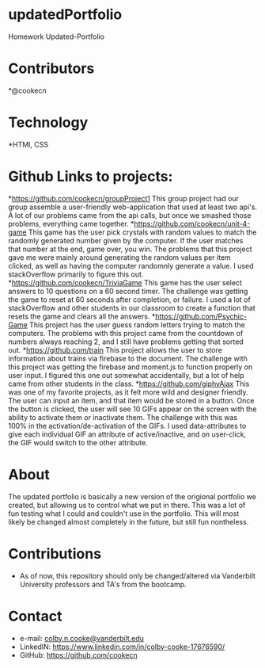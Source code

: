 # updatedPortfolio
Homework Updated-Portfolio 

# Contributors
*@cookecn

# Technology
*HTMl, CSS

# Github Links to projects:
*https://github.com/cookecn/groupProject1
 This group project had our group assemble a user-friendly web-application that used at least two api's. A lot of our problems came from the api calls, but once we smashed those problems, everything came together.
*https://github.com/cookecn/unit-4-game
 This game has the user pick crystals with random values to match the randomly generated number given by the computer. If the user matches that number at the end, game over, you win. The problems that this project gave me were mainly around generating the random values per item clicked, as well as having the computer randomnly generate a value. I used stackOverflow primarily to figure this out.
*https://github.com/cookecn/TriviaGame
 This game has the user select answers to 10 questions on a 60 second timer. The challenge was getting the game to reset at 60 seconds after completion, or failure. I used a lot of stackOverflow and other students in our classroom to create a function that resets the game and clears all the answers.
*https://github.com/Psychic-Game
This project has the user guess random letters trying to match the computers. The problems with this project came from the countdown of numbers always reaching 2, and I still have problems getting that sorted out.
*https://github.com/train
This project allows the user to store information about trains via firebase to the document. The challenge with this project was getting the firebase and moment.js to function properly on user input. I figured this one out somewhat accidentally, but a lot of help came from other students in the class.
*https://github.com/giphyAjax
This was one of my favorite projects, as it felt more wild and designer friendly. The user can input an item, and that item would be stored in a button. Once the button is clicked, the user will see 10 GIFs appear on the screen with the ability to activate them or inactivate them. The challenge with this was 100% in the activation/de-activation of the GIFs. I used data-attributes to give each individual GIF an attribute of active/inactive, and on user-click, the GIF would switch to the other attribute. 


# About
The updated portfolio is basically a new version of the origional portfolio we created, but allowing us to control what we put in there. This was a lot of fun testing what I could and couldn't use in the portfolio. This will most likely be changed almost completely in the future, but still fun nontheless. 
# Contributions
* As of now, this repository should only be changed/altered via Vanderbilt University professors and TA's from the bootcamp.

# Contact
* e-mail: colby.n.cooke@vanderbilt.edu
* LinkedIN: https://www.linkedin.com/in/colby-cooke-17676590/
* GitHub: https://github.com/cookecn
